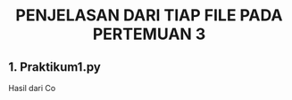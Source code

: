 <h1 align=center>PENJELASAN DARI TIAP FILE PADA PERTEMUAN 3</h1>

## 1. Praktikum1.py

Hasil dari Co

